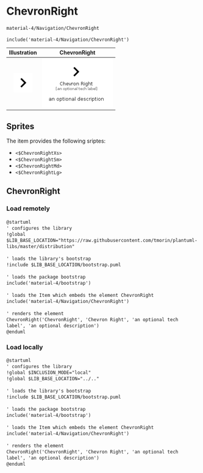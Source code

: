 # ChevronRight


```text
material-4/Navigation/ChevronRight
```

```text
include('material-4/Navigation/ChevronRight')
```



| Illustration | ChevronRight |
| :---: | :---: |
| ![illustration for Illustration](../../material-4/Navigation/ChevronRight.png) | ![illustration for ChevronRight](../../material-4/Navigation/ChevronRight.Local.png) |



## Sprites
The item provides the following sriptes:

- `<$ChevronRightXs>`
- `<$ChevronRightSm>`
- `<$ChevronRightMd>`
- `<$ChevronRightLg>`





## ChevronRight

### Load remotely
```plantuml
@startuml
' configures the library
!global $LIB_BASE_LOCATION="https://raw.githubusercontent.com/tmorin/plantuml-libs/master/distribution"

' loads the library's bootstrap
!include $LIB_BASE_LOCATION/bootstrap.puml

' loads the package bootstrap
include('material-4/bootstrap')

' loads the Item which embeds the element ChevronRight
include('material-4/Navigation/ChevronRight')

' renders the element
ChevronRight('ChevronRight', 'Chevron Right', 'an optional tech label', 'an optional description')
@enduml
```

### Load locally
```plantuml
@startuml
' configures the library
!global $INCLUSION_MODE="local"
!global $LIB_BASE_LOCATION="../.."

' loads the library's bootstrap
!include $LIB_BASE_LOCATION/bootstrap.puml

' loads the package bootstrap
include('material-4/bootstrap')

' loads the Item which embeds the element ChevronRight
include('material-4/Navigation/ChevronRight')

' renders the element
ChevronRight('ChevronRight', 'Chevron Right', 'an optional tech label', 'an optional description')
@enduml
```

